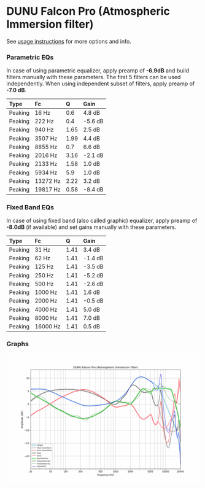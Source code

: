 # DUNU Falcon Pro (Atmospheric Immersion filter)
See [usage instructions](https://github.com/jaakkopasanen/AutoEq#usage) for more options and info.

### Parametric EQs
In case of using parametric equalizer, apply preamp of **-6.9dB** and build filters manually
with these parameters. The first 5 filters can be used independently.
When using independent subset of filters, apply preamp of **-7.0 dB**.

| Type    | Fc       |    Q | Gain    |
|:--------|:---------|:-----|:--------|
| Peaking | 16 Hz    | 0.6  | 4.8 dB  |
| Peaking | 222 Hz   | 0.4  | -5.6 dB |
| Peaking | 940 Hz   | 1.65 | 2.5 dB  |
| Peaking | 3507 Hz  | 1.99 | 4.4 dB  |
| Peaking | 8855 Hz  | 0.7  | 6.6 dB  |
| Peaking | 2016 Hz  | 3.16 | -2.1 dB |
| Peaking | 2133 Hz  | 1.58 | 1.0 dB  |
| Peaking | 5934 Hz  | 5.9  | 1.0 dB  |
| Peaking | 13272 Hz | 2.22 | 3.2 dB  |
| Peaking | 19817 Hz | 0.58 | -8.4 dB |

### Fixed Band EQs
In case of using fixed band (also called graphic) equalizer, apply preamp of **-8.0dB**
(if available) and set gains manually with these parameters.

| Type    | Fc       |    Q | Gain    |
|:--------|:---------|:-----|:--------|
| Peaking | 31 Hz    | 1.41 | 3.4 dB  |
| Peaking | 62 Hz    | 1.41 | -1.4 dB |
| Peaking | 125 Hz   | 1.41 | -3.5 dB |
| Peaking | 250 Hz   | 1.41 | -5.2 dB |
| Peaking | 500 Hz   | 1.41 | -2.6 dB |
| Peaking | 1000 Hz  | 1.41 | 1.6 dB  |
| Peaking | 2000 Hz  | 1.41 | -0.5 dB |
| Peaking | 4000 Hz  | 1.41 | 5.0 dB  |
| Peaking | 8000 Hz  | 1.41 | 7.0 dB  |
| Peaking | 16000 Hz | 1.41 | 0.5 dB  |

### Graphs
![](./DUNU%20Falcon%20Pro%20(Atmospheric%20Immersion%20filter).png)